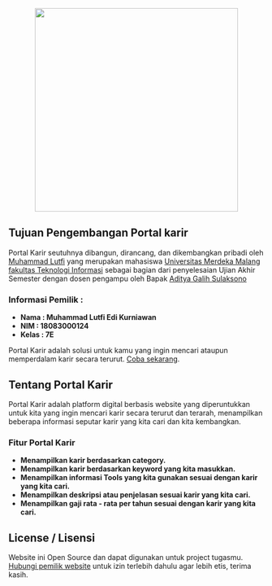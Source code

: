 <p align="center"><a href="https://semuabisa.web.id/" target="_blank"><img src="https://semuabisa.web.id/wp-content/uploads/2022/01/yellow-cretivedev-2x.png" width="400"></a></p>

<!-- <p align="center">
<a href="https://travis-ci.org/laravel/framework"><img src="https://travis-ci.org/laravel/framework.svg" alt="Build Status"></a>
<a href="https://packagist.org/packages/laravel/framework"><img src="https://img.shields.io/packagist/dt/laravel/framework" alt="Total Downloads"></a>
<a href="https://packagist.org/packages/laravel/framework"><img src="https://img.shields.io/packagist/v/laravel/framework" alt="Latest Stable Version"></a>
<a href="https://packagist.org/packages/laravel/framework"><img src="https://img.shields.io/packagist/l/laravel/framework" alt="License"></a>
</p> -->

## Tujuan Pengembangan Portal karir

Portal Karir seutuhnya dibangun, dirancang, dan dikembangkan pribadi oleh [Muhammad Lutfi](https://instagram.com/muhammadluttfy) yang merupakan mahasiswa [Universitas Merdeka Malang](https://instagram.com/unmermlg) [fakultas Teknologi Informasi](https://fti.unmer.ac.id/) sebagai bagian dari penyelesaian Ujian Akhir Semester dengan dosen pengampu oleh Bapak [Aditya Galih Sulaksono](https://www.instagram.com/aditgs/)

### Informasi Pemilik :

-   **Nama : Muhammad Lutfi Edi Kurniawan**
-   **NIM : 18083000124**
-   **Kelas : 7E**

Portal Karir adalah solusi untuk kamu yang ingin mencari ataupun memperdalam karir secara terurut. [Coba sekarang](https://portalkarir.semuabisa.web.id/).

## Tentang Portal Karir

Portal Karir adalah platform digital berbasis website yang diperuntukkan untuk kita yang ingin mencari karir secara terurut dan terarah, menampilkan beberapa informasi seputar karir yang kita cari dan kita kembangkan.

### Fitur Portal Karir

-   **Menampilkan karir berdasarkan category.**
-   **Menampilkan karir berdasarkan keyword yang kita masukkan.**
-   **Menampilkan informasi Tools yang kita gunakan sesuai dengan karir yang kita cari.**
-   **Menampilkan deskripsi atau penjelasan sesuai karir yang kita cari.**
-   **Menampilkan gaji rata - rata per tahun sesuai dengan karir yang kita cari.**

## License / Lisensi

Website ini Open Source dan dapat digunakan untuk project tugasmu. [Hubungi pemilik website](https://wa.me/6282340378657/) untuk izin terlebih dahulu agar lebih etis, terima kasih.

